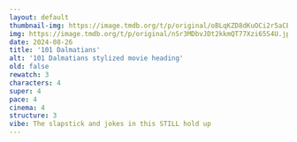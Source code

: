 ```yaml
---
layout: default
thumbnail-img: https://image.tmdb.org/t/p/original/oBLqKZD8dKuOCi2r5aCE2xCgFQI.png
img: https://image.tmdb.org/t/p/original/nSr3MDbvJDt2kkmQT77Xzi65S4U.jpg
date: 2024-08-26
title: '101 Dalmatians'
alt: '101 Dalmatians stylized movie heading'
old: false
rewatch: 3
characters: 4
super: 4
pace: 4
cinema: 4
structure: 3
vibe: The slapstick and jokes in this STILL hold up
---
```

